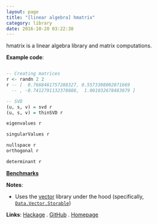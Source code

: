 ```yaml
---
layout: page
title: "[linear algebra] hmatrix"
category: library
date: 2016-10-20 03:22:38
---
```


hmatrix is a linear algebra library and matrix computations.

**Example code**:
```haskell

-- Creating matrices
r <- randn 2 2
r -- [  0.7668461757288327, 0.5573308002071669
  -- , -0.7412791132378888,  1.001032678483079 ]

-- SVD
(u, s, v) = svd r
(u, s, v) = thinSVD r

eigenvalues r

singularValues r

nullspace r
orthogonal r

determinant r
```

[**Benchmarks**](http://datahaskell.github.io/numeric-libs-benchmarks/benchmarks/hmatrix-linear-algebra.html)

**Notes**:
* Uses the [vector](#vector) library under the hood (specifically, [`Data.Vector.Storable`](http://hackage.haskell.org/package/vector-0.11.0.0/docs/Data-Vector-Storable.html))

**Links**: [Hackage](http://hackage.haskell.org/package/hmatrix) . [GitHub](https://github.com/albertoruiz/hmatrix) . [Homepage](http://dis.um.es/~alberto/hmatrix/hmatrix.html)

